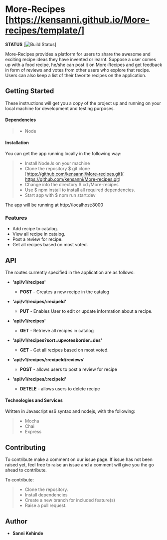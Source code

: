 # More-Recipes [https://kensanni.github.io/More-recipes/template/]
**STATUS**
[![Build Status](https://travis-ci.org/kensanni/More-recipes.svg?branch=develop)]

More-Recipes provides a platform for users to share the awesome and exciting  recipe ideas they have invented or learnt.  Suppose a user comes up with a food recipe,  he/she can post it on More-Recipes and  get feedback in form of reviews and votes from other users who explore that recipe. Users can also keep a list of their favorite recipes on the application.

## Getting Started

These instructions will get you a copy of the project up and running on your local machine for development and testing purposes.

#### Dependencies
>- Node

#### Installation

You can get the app running locally in the following way:
>- Install NodeJs on your machine
>- Clone the repository $ git clone [https://github.com/kensanni/More-recipes.git]( https://github.com/kensanni/More-recipes.git)
>- Change into the directory $ cd /More-recipes
>- Use $ npm install to install all required dependencies.
>- Start app with $ npm run start:dev

The app will be running at http://localhost:8000

### Features
* Add recipe   to catalog.
* View all recipe in catalog.
* Post a review for recipe.
* Get all recipes based on most voted.

## API
The routes currently specified in the application are as follows:

- **'api/v1/recipes'**
    - **POST** - Creates a new recipe in the catalog

- **'api/v1/recipes/:recipeId'**
    - **PUT** - Enables User to edit or update information about a recipe.
- **'api/v1/recipes'**
    - **GET** - Retrieve all recipes in catalog
- **'api/v1/recipes?sort=upvotes&order=des'**
    - **GET** - Get all recipes based on most voted.
- **'api/v1/recipes/:recipeId/reviews'**
    - **POST** - allows users to post a review for recipe  
- **'api/v1/recipes/:recipeId'**
    - **DETELE** - allows users to delete recipe

#### Technologies and Services

Written in Javascript es6 syntax and nodejs, with the following:
>- Mocha
>- Chai
>- Express

## Contributing

To contribute make a comment on our issue page. If issue has not been raised yet, feel free to raise an issue and a comment will give you the go ahead to contribute. 

To contribute:
>- Clone the repository.
>- Install dependencies
>- Create a new branch for included feature(s)
>- Raise a pull request.


## Author

* **Sanni Kehinde** 

